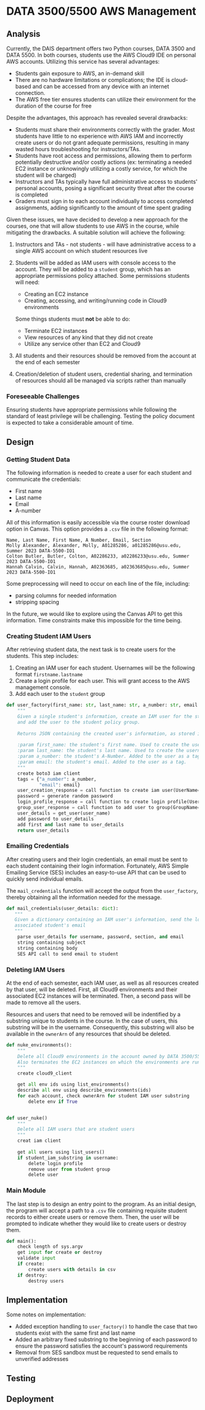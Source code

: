 # DATA 3500/5500 AWS Management

## Analysis
Currently, the DAIS department offers two Python courses, DATA 3500 and DATA 5500. In both courses, students use the AWS
Cloud9 IDE on personal AWS accounts. Utilizing this service has several advantages:
* Students gain exposure to AWS, an in-demand skill
* There are no hardware limitations or complications; the IDE is cloud-based and can be accessed from any device with an
internet connection.
* The AWS free tier ensures students can utilize their environment for the duration of the course for free

Despite the advantages, this approach has revealed several drawbacks:
* Students must share their environments correctly with the grader. Most students
have little to no experience with AWS IAM and incorrectly create users or do not grant adequate permissions, resulting in
many wasted hours troubleshooting for instructors/TAs.
* Students have root access and permissions, allowing them to perform potentially destructive and/or costly actions (ex:
terminating a needed EC2 instance or unknowingly utilizing a costly service, for which the student will be charged)
* Instructors and TAs typically have full administrative access to students' personal accounts, posing a significant security
threat after the course is completed
* Graders must sign in to each account individually to access completed assignments, adding significantly to the amount of time
spent grading

Given these issues, we have decided to develop a new approach for the courses, one that will allow students
to use AWS in the course, while mitigating the drawbacks. A suitable solution will achieve the following:
1. Instructors and TAs - not students - will have administrative access to a single AWS account on which student resources live
2. Students will be added as IAM users with console access to the account. They will be added to a `student` group, 
which has an appropriate permissions policy attached. Some permissions students will need:
   * Creating an EC2 instance
   * Creating, accessing, and writing/running code in Cloud9 environments

   Some things students must **not** be able to do:
   * Terminate EC2 instances
   * View resources of any kind that they did not create
   * Utilize any service other than EC2 and Cloud9
3. All students and their resources should be removed from the account at the end of each semester
4. Creation/deletion of student users, credential sharing, and termination of resources should all be managed via scripts
rather than manually

### Foreseeable Challenges
Ensuring students have appropriate permissions while following the standard of least privilege will be challenging. Testing
the policy document is expected to take a considerable amount of time.

## Design

### Getting Student Data
The following information is needed to create a user for each student and communicate the credentials:
* First name
* Last name
* Email
* A-number

All of this information is easily accessible via the course roster download option in Canvas.
This option provides a `.csv` file in the following format:
```
Name, Last Name, First Name, A Number, Email, Section
Molly Alexander, Alexander, Molly, A01285286, a01285286@usu.edu, Summer 2023 DATA-5500-IO1
Colton Butler, Butler, Colton, A02286233, a02286233@usu.edu, Summer 2023 DATA-5500-IO1
Hannah Calvin, Calvin, Hannah, A02363685, a02363685@usu.edu, Summer 2023 DATA-5500-IO1
```

Some preprocessing will need to occur on each line of the file, including:
* parsing columns for needed information
* stripping spacing

In the future, we would like to explore using the Canvas API to get this information. Time constraints make this impossible for the time being.


### Creating Student IAM Users
After retrieving student data, the next task is to create users for the students. This step includes:
1. Creating an IAM user for each student. Usernames will be the following format `firstname.lastname`
2. Create a login profile for each user. This will grant access to the AWS management console.
3. Add each user to the `student` group

```python
def user_factory(first_name: str, last_name: str, a_number: str, email: str) -> bool:
    """
    Given a single student's information, create an IAM user for the student, create a login profile,
    and add the user to the student policy group.
    
    Returns JSON containing the created user's information, as stored in AWS.
    
    :param first_name: the student's first name. Used to create the username
    :param last_name: the student's last name. Used to create the username.
    :param a_number: the student's A-Number. Added to the user as a tag.
    :param email: the student's email. Added to the user as a tag.
    """
    create boto3 iam client
    tags = {"a_number": a_number,
            "email": email}
    user_creation_response = call function to create iam user(UserName=first_name+"."+last_name, Tags=[tags])
    password = generate random password
    login_profile_response = call function to create login profile(UserName=user_creation_response["UserName"], Password=password, PasswordResetRequired=True)
    group_user_response = call function to add user to group(GroupName="student", UserName=user_creation_response["UserName"])
    user_details = get_user(user_name)
    add password to user_details
    add first and last name to user_details
    return user_details    
```

### Emailing Credentials
After creating users and their login credentials, an email must be sent to each student containing their login information.
Fortunately, AWS Simple Emailing Service (SES) includes an easy-to-use API that can be used to quickly send individual
emails.

The `mail_credentials` function will accept the output from the `user_factory`, thereby obtaining all the information needed
for the message.

```python
def mail_credentials(user_details: dict):
   """
   Given a dictionary containing an IAM user's information, send the login information to the
   associated student's email
   """
    parse user_details for username, password, section, and email
    string containing subject
    string containing body
    SES API call to send email to student
```

### Deleting IAM Users
At the end of each semester, each IAM user, as well as all resources created by that user, will be deleted. First, all Cloud9
environments and their associated EC2 instances will be terminated. Then, a second pass will be made to remove all the users.

Resources and users that need to be removed will be indentified by a substring unique to students in the course. In the case of users,
this substring will be in the username. Consequently, this substring will also be available in the `ownerArn` of any resources that
should be deleted.

```python
def nuke_environments():
    """
    Delete all Cloud9 environments in the account owned by DATA 3500/5500 students.
    Also terminates the EC2 instances on which the environments are running.
    """
    create cloud9_client

    get all env ids using list_environments()
    describe all env using describe_environments(ids)
    for each account, check ownerArn for student IAM user substring
        delete env if True


def user_nuke()
    """
    Delete all IAM users that are student users
    """
    creat iam client
    
    get all users using list_users()
    if student_iam_substring in username:
        delete login profile
        remove user from student group
        delete user
```

### Main Module
The last step is to design an entry point to the program. As an initial design, the program will accept a path to a `.csv`
file containing requisite student records to either create users or remove them. Then, the user will be prompted to indicate
whether they would like to create users or destroy them.

```python
def main():
    check length of sys.argv
    get input for create or destroy
    validate input
    if create:
        create users with details in csv
    if destroy:
        destroy users
```
## Implementation
Some notes on implementation:
* Added exception handling to `user_factory()` to handle the case that two students exist with the same first and last name
* Added an arbitrary fixed substring to the beginning of each password to ensure the password satisfies the account's password requirements
* Removal from SES sandbox must be requested to send emails to unverified addresses

## Testing


## Deployment